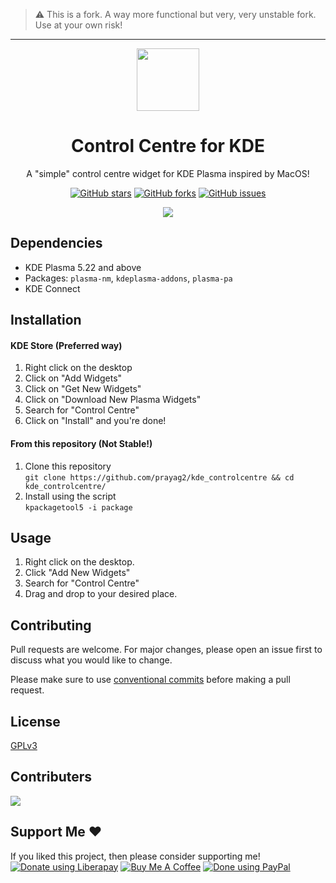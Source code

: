 > :warning: This is a fork. A way more functional but very, very unstable fork. Use at your own risk!
<hr>

<p align="center">
  <img src="https://github.com/Prayag2/kde_controlcentre/blob/main/assets/logo.jpg" width=100/>
  <h1 align="center">Control Centre for KDE</h1>
  <p align="center">A "simple" control centre widget for KDE Plasma inspired by MacOS!</center>
</p>

<p align="center">
<a href="https://github.com/prayag2/kde_controlcentre/stargazers"><img alt="GitHub stars" src="https://img.shields.io/github/stars/prayag2/kde_controlcentre?color=%233DAEE9&style=for-the-badge"></a>
<a href="https://github.com/prayag2/kde_controlcentre/network"><img alt="GitHub forks" src="https://img.shields.io/github/forks/prayag2/kde_controlcentre?color=%233DAEE9&style=for-the-badge"></a>
<a href="https://github.com/prayag2/kde_controlcentre/issues"><img alt="GitHub issues" src="https://img.shields.io/github/issues/prayag2/kde_controlcentre?color=%233DAEE9&style=for-the-badge"></a>
</p>

<p align="center">
  <img src="https://github.com/Prayag2/kde_controlcentre/blob/main/assets/ss.png"/>
</p>

## Dependencies
- KDE Plasma 5.22 and above
- Packages: `plasma-nm`, `kdeplasma-addons`, `plasma-pa`
- KDE Connect

## Installation
#### KDE Store (Preferred way)
1. Right click on the desktop
2. Click on "Add Widgets"
3. Click on "Get New Widgets"
4. Click on "Download New Plasma Widgets"
5. Search for "Control Centre"
6. Click on "Install" and you're done!

#### From this repository (Not Stable!)
1. Clone this repository  
```git clone https://github.com/prayag2/kde_controlcentre && cd kde_controlcentre/```
2. Install using the script  
```kpackagetool5 -i package```

## Usage
1. Right click on the desktop.
2. Click "Add New Widgets"
3. Search for "Control Centre"
4. Drag and drop to your desired place.

## Contributing
Pull requests are welcome. For major changes, please open an issue first to discuss what you would like to change.

Please make sure to use [conventional commits](https://www.conventionalcommits.org/en/v1.0.0/) before making a pull request.

## License
[GPLv3](https://www.gnu.org/licenses/gpl-3.0.en.html)

## Contributers
<a href = "https://github.com/Prayag2/kde_controlcentre/graphs/contributors">
  <img src = "https://contrib.rocks/image?repo=Prayag2/kde_controlcentre"/>
</a>

## Support Me ♥
If you liked this project, then please consider supporting me!
<br>
<a href="https://liberapay.com/Prayag/donate"><img alt="Donate using Liberapay" src="https://img.shields.io/badge/LIBERAPAY-%231A171B?style=for-the-badge&logo=liberapay"/></a>
<a href="https://ko-fi.com/O5O1FJ70D"><img alt="Buy Me A Coffee" src="https://img.shields.io/badge/Buy%20Me%20A%20Coffee-%234D798C?style=for-the-badge&logo=ko-fi"/></a>
<a href="https://coindrop.to/prayagjain"><img alt="Done using PayPal" src="https://img.shields.io/badge/PayPal-%23F2BA37?style=for-the-badge&logo=paypal"/></a>
